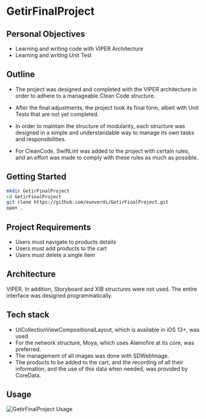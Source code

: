 # GetirFinalProject 

## Personal Objectives
- Learning and writing code with VIPER Architecture
- Learning and writing Unit Test

## Outline 
- The project was designed and completed with the VIPER architecture in order to adhere to a manageable Clean Code structure.

- After the final adjustments, the project took its final form, albeit with Unit Tests that are not yet completed.

- In order to maintain the structure of modularity, each structure was designed in a simple and understandable way to manage its own tasks and responsibilities.

- For CleanCode, SwiftLint was added to the project with certain rules, and an effort was made to comply with these rules as much as possible.


## Getting Started

```bash
mkdir GetirFinalProject
cd GetirFinalProject
git clone https://github.com/eunverdi/GetirFinalProject.git
open .
```

## Project Requirements
- Users must navigate to products details
- Users must add products to the cart
- Users must delete a single item

## Architecture
VIPER. In addition, Storyboard and XIB structures were not used. The entire interface was designed programmatically.

## Tech stack
- UICollectionViewCompositionalLayout, which is available in iOS 13+, was used. 
- For the network structure, Moya, which uses Alamofire at its core, was preferred. 
- The management of all images was done with SDWebImage. 
- The products to be added to the cart, and the recording of all their information, and the use of this data when needed, was provided by CoreData.

## Usage
![GetirFinalProject Usage](https://github.com/eunverdi/GetirFinalProject/assets/89488125/fc2a2d19-282f-4b86-9745-7555e5e691ad)
